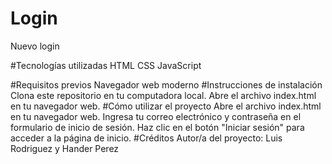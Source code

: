 # Login 
Nuevo login 

#Tecnologías utilizadas
HTML
CSS
JavaScript

#Requisitos previos
Navegador web moderno
#Instrucciones de instalación
Clona este repositorio en tu computadora local.
Abre el archivo index.html en tu navegador web.
#Cómo utilizar el proyecto
Abre el archivo index.html en tu navegador web.
Ingresa tu correo electrónico y contraseña en el formulario de inicio de sesión.
Haz clic en el botón "Iniciar sesión" para acceder a la página de inicio.
#Créditos
Autor/a del proyecto: Luis Rodriguez y Hander Perez
